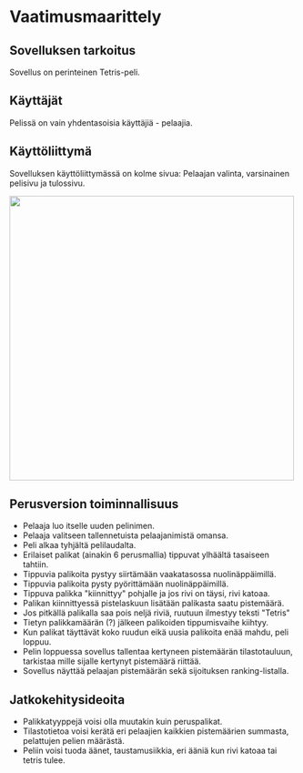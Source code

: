 # Vaatimusmaarittely

## Sovelluksen tarkoitus
Sovellus on perinteinen Tetris-peli.

## Käyttäjät
Pelissä on vain yhdentasoisia käyttäjiä - pelaajia. 

## Käyttöliittymä
Sovelluksen käyttöliittymässä on kolme sivua: Pelaajan valinta, varsinainen pelisivu ja tulossivu.

<img src="https://github.com/LauraACodes/ot-harjoitustyo/tree/master/dokumentaatio/kuvat/kayttoliittyma1.png" width="500">

## Perusversion toiminnallisuus
* Pelaaja luo itselle uuden pelinimen.
* Pelaaja valitseen tallennetuista pelaajanimistä omansa.
* Peli alkaa tyhjältä pelilaudalta.
* Erilaiset palikat (ainakin 6 perusmallia) tippuvat ylhäältä tasaiseen tahtiin.
* Tippuvia palikoita pystyy siirtämään vaakatasossa nuolinäppäimillä.
* Tippuvia palikoita pysty pyörittämään nuolinäppäimillä.
* Tippuva palikka "kiinnittyy" pohjalle ja jos rivi on täysi, rivi katoaa.
* Palikan kiinnittyessä pistelaskuun lisätään palikasta saatu pistemäärä.
* Jos pitkällä palikalla saa pois neljä riviä, ruutuun ilmestyy teksti "Tetris"
* Tietyn palikkamäärän (?) jälkeen palikoiden tippumisvaihe kiihtyy.
* Kun palikat täyttävät koko ruudun eikä uusia palikoita enää mahdu, peli loppuu.
* Pelin loppuessa sovellus tallentaa kertyneen pistemäärän tilastotauluun, tarkistaa mille sijalle kertynyt pistemäärä riittää.
* Sovellus näyttää pelaajan pistemäärän sekä sijoituksen ranking-listalla.

## Jatkokehitysideoita
* Palikkatyyppejä voisi olla muutakin kuin peruspalikat.
* Tilastotietoa voisi kerätä eri pelaajien kaikkien pistemäärien summasta, pelattujen pelien määrästä.
* Peliin voisi tuoda äänet, taustamusiikkia, eri ääniä kun rivi katoaa tai tetris tulee.


